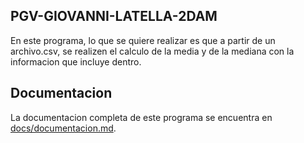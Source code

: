 
## PGV-GIOVANNI-LATELLA-2DAM
En este programa, lo que se quiere realizar es que a partir de un archivo.csv, se realizen el calculo de la media y de la mediana con la informacion que incluye dentro.

## Documentacion
La documentacion completa de este programa se encuentra en [docs/documentacion.md](docs/documentacion.md).

